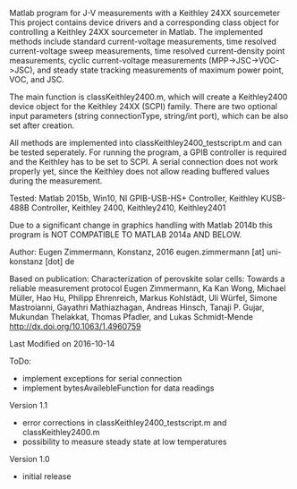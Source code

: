 Matlab program for J-V measurements with a Keithley 24XX sourcemeter
This project contains device drivers and a corresponding class object for controlling a Keithley 24XX sourcemeter in Matlab. The implemented methods include standard current-voltage measurements, time resolved current-voltage sweep measurements, time resolved current-density point measurements, cyclic current-voltage measurements (MPP->JSC->VOC->JSC), and steady state tracking measurements of maximum power point, VOC, and JSC.

The main function is classKeithley2400.m, which will create a Keithley2400 device object for the Keithley 24XX (SCPI) family. There are two optional input parameters (string connectionType, string/int port), which can be also set after creation. 

All methods are implemented into classKeithley2400_testscript.m and can be tested seperately. For running the program, a GPIB controller is required and the Keithley has to be set to SCPI. A serial connection does not work properly yet, since the Keithley does not allow reading buffered values during the measurement.

Tested: Matlab 2015b, Win10, NI GPIB-USB-HS+ Controller, Keithley KUSB-488B Controller, Keithley 2400, Keithley2410, Keithley2401

Due to a significant change in graphics handling with Matlab 2014b this program is NOT COMPATIBLE TO MATLAB 2014a AND BELOW.

Author: Eugen Zimmermann, Konstanz, 2016 eugen.zimmermann [at] uni-konstanz [dot] de

Based on publication:
Characterization of perovskite solar cells: Towards a reliable measurement protocol
Eugen Zimmermann, Ka Kan Wong, Michael Müller, Hao Hu, Philipp Ehrenreich, Markus Kohlstädt, Uli Würfel, Simone Mastroianni, Gayathri Mathiazhagan, Andreas Hinsch, Tanaji P. Gujar, Mukundan Thelakkat, Thomas Pfadler, and Lukas Schmidt-Mende
http://dx.doi.org/10.1063/1.4960759

Last Modified on 2016-10-14

ToDo:
- implement exceptions for serial connection
- implement bytesAvailebleFunction for data readings

Version 1.1
- error corrections in classKeithley2400_testscript.m and classKeithley2400.m
- possibility to measure steady state at low temperatures

Version 1.0
- initial release
